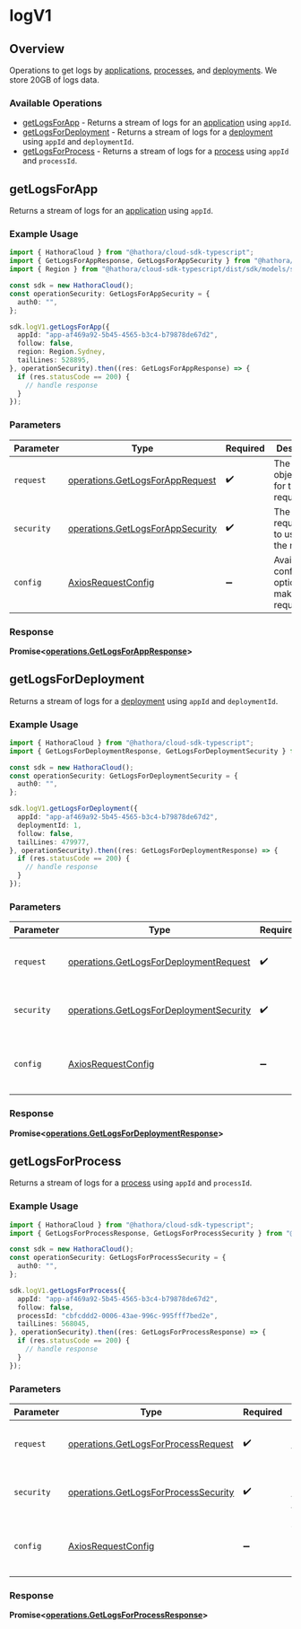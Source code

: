 # logV1

## Overview

Operations to get logs by [applications](https://hathora.dev/docs/concepts/hathora-entities#application), [processes](https://hathora.dev/docs/concepts/hathora-entities#process), and [deployments](https://hathora.dev/docs/concepts/hathora-entities#deployment). We store 20GB of logs data.

### Available Operations

* [getLogsForApp](#getlogsforapp) - Returns a stream of logs for an [application](https://hathora.dev/docs/concepts/hathora-entities#application) using `appId`.
* [getLogsForDeployment](#getlogsfordeployment) - Returns a stream of logs for a [deployment](https://hathora.dev/docs/concepts/hathora-entities#deployment) using `appId` and `deploymentId`.
* [getLogsForProcess](#getlogsforprocess) - Returns a stream of logs for a [process](https://hathora.dev/docs/concepts/hathora-entities#process) using `appId` and `processId`.

## getLogsForApp

Returns a stream of logs for an [application](https://hathora.dev/docs/concepts/hathora-entities#application) using `appId`.

### Example Usage

```typescript
import { HathoraCloud } from "@hathora/cloud-sdk-typescript";
import { GetLogsForAppResponse, GetLogsForAppSecurity } from "@hathora/cloud-sdk-typescript/dist/sdk/models/operations";
import { Region } from "@hathora/cloud-sdk-typescript/dist/sdk/models/shared";

const sdk = new HathoraCloud();
const operationSecurity: GetLogsForAppSecurity = {
  auth0: "",
};

sdk.logV1.getLogsForApp({
  appId: "app-af469a92-5b45-4565-b3c4-b79878de67d2",
  follow: false,
  region: Region.Sydney,
  tailLines: 528895,
}, operationSecurity).then((res: GetLogsForAppResponse) => {
  if (res.statusCode == 200) {
    // handle response
  }
});
```

### Parameters

| Parameter                                                                            | Type                                                                                 | Required                                                                             | Description                                                                          |
| ------------------------------------------------------------------------------------ | ------------------------------------------------------------------------------------ | ------------------------------------------------------------------------------------ | ------------------------------------------------------------------------------------ |
| `request`                                                                            | [operations.GetLogsForAppRequest](../../models/operations/getlogsforapprequest.md)   | :heavy_check_mark:                                                                   | The request object to use for the request.                                           |
| `security`                                                                           | [operations.GetLogsForAppSecurity](../../models/operations/getlogsforappsecurity.md) | :heavy_check_mark:                                                                   | The security requirements to use for the request.                                    |
| `config`                                                                             | [AxiosRequestConfig](https://axios-http.com/docs/req_config)                         | :heavy_minus_sign:                                                                   | Available config options for making requests.                                        |


### Response

**Promise<[operations.GetLogsForAppResponse](../../models/operations/getlogsforappresponse.md)>**


## getLogsForDeployment

Returns a stream of logs for a [deployment](https://hathora.dev/docs/concepts/hathora-entities#deployment) using `appId` and `deploymentId`.

### Example Usage

```typescript
import { HathoraCloud } from "@hathora/cloud-sdk-typescript";
import { GetLogsForDeploymentResponse, GetLogsForDeploymentSecurity } from "@hathora/cloud-sdk-typescript/dist/sdk/models/operations";

const sdk = new HathoraCloud();
const operationSecurity: GetLogsForDeploymentSecurity = {
  auth0: "",
};

sdk.logV1.getLogsForDeployment({
  appId: "app-af469a92-5b45-4565-b3c4-b79878de67d2",
  deploymentId: 1,
  follow: false,
  tailLines: 479977,
}, operationSecurity).then((res: GetLogsForDeploymentResponse) => {
  if (res.statusCode == 200) {
    // handle response
  }
});
```

### Parameters

| Parameter                                                                                          | Type                                                                                               | Required                                                                                           | Description                                                                                        |
| -------------------------------------------------------------------------------------------------- | -------------------------------------------------------------------------------------------------- | -------------------------------------------------------------------------------------------------- | -------------------------------------------------------------------------------------------------- |
| `request`                                                                                          | [operations.GetLogsForDeploymentRequest](../../models/operations/getlogsfordeploymentrequest.md)   | :heavy_check_mark:                                                                                 | The request object to use for the request.                                                         |
| `security`                                                                                         | [operations.GetLogsForDeploymentSecurity](../../models/operations/getlogsfordeploymentsecurity.md) | :heavy_check_mark:                                                                                 | The security requirements to use for the request.                                                  |
| `config`                                                                                           | [AxiosRequestConfig](https://axios-http.com/docs/req_config)                                       | :heavy_minus_sign:                                                                                 | Available config options for making requests.                                                      |


### Response

**Promise<[operations.GetLogsForDeploymentResponse](../../models/operations/getlogsfordeploymentresponse.md)>**


## getLogsForProcess

Returns a stream of logs for a [process](https://hathora.dev/docs/concepts/hathora-entities#process) using `appId` and `processId`.

### Example Usage

```typescript
import { HathoraCloud } from "@hathora/cloud-sdk-typescript";
import { GetLogsForProcessResponse, GetLogsForProcessSecurity } from "@hathora/cloud-sdk-typescript/dist/sdk/models/operations";

const sdk = new HathoraCloud();
const operationSecurity: GetLogsForProcessSecurity = {
  auth0: "",
};

sdk.logV1.getLogsForProcess({
  appId: "app-af469a92-5b45-4565-b3c4-b79878de67d2",
  follow: false,
  processId: "cbfcddd2-0006-43ae-996c-995fff7bed2e",
  tailLines: 568045,
}, operationSecurity).then((res: GetLogsForProcessResponse) => {
  if (res.statusCode == 200) {
    // handle response
  }
});
```

### Parameters

| Parameter                                                                                    | Type                                                                                         | Required                                                                                     | Description                                                                                  |
| -------------------------------------------------------------------------------------------- | -------------------------------------------------------------------------------------------- | -------------------------------------------------------------------------------------------- | -------------------------------------------------------------------------------------------- |
| `request`                                                                                    | [operations.GetLogsForProcessRequest](../../models/operations/getlogsforprocessrequest.md)   | :heavy_check_mark:                                                                           | The request object to use for the request.                                                   |
| `security`                                                                                   | [operations.GetLogsForProcessSecurity](../../models/operations/getlogsforprocesssecurity.md) | :heavy_check_mark:                                                                           | The security requirements to use for the request.                                            |
| `config`                                                                                     | [AxiosRequestConfig](https://axios-http.com/docs/req_config)                                 | :heavy_minus_sign:                                                                           | Available config options for making requests.                                                |


### Response

**Promise<[operations.GetLogsForProcessResponse](../../models/operations/getlogsforprocessresponse.md)>**

